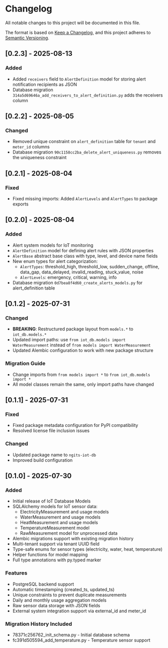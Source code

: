 # Changelog

All notable changes to this project will be documented in this file.

The format is based on [Keep a Changelog](https://keepachangelog.com/en/1.0.0/),
and this project adheres to [Semantic Versioning](https://semver.org/spec/v2.0.0.html).

## [0.2.3] - 2025-08-13

### Added
- Added `receivers` field to `AlertDefinition` model for storing alert notification recipients as JSON
- Database migration `314a5d69646a_add_receivers_to_alert_definition.py` adds the receivers column

## [0.2.2] - 2025-08-05

### Changed
- Removed unique constraint on `alert_definition` table for `tenant` and `meter_id` columns
- Database migration `90c1158cc2ba_delete_alert_uniqueness.py` removes the uniqueness constraint

## [0.2.1] - 2025-08-04

### Fixed
- Fixed missing imports: Added `AlertLevels` and `AlertTypes` to package exports

## [0.2.0] - 2025-08-04

### Added
- Alert system models for IoT monitoring
- `AlertDefinition` model for defining alert rules with JSON properties
- `AlertBase` abstract base class with type, level, and device name fields
- New enum types for alert categorization:
  - `AlertTypes`: threshold_high, threshold_low, sudden_change, offline, data_gap, data_delayed, invalid_reading, stuck_value, noise
  - `AlertLevels`: emergency, critical, warning, info
- Database migration `0d7bea8f4d60_create_alerts_models.py` for alert_definition table

## [0.1.2] - 2025-07-31

### Changed
- **BREAKING**: Restructured package layout from `models.*` to `iot_db.models.*`
- Updated import paths: use `from iot_db.models import WaterMeasurement` instead of `from models import WaterMeasurement`
- Updated Alembic configuration to work with new package structure

### Migration Guide
- Change imports from `from models import *` to `from iot_db.models import *`
- All model classes remain the same, only import paths have changed

## [0.1.1] - 2025-07-31

### Fixed
- Fixed package metadata configuration for PyPI compatibility
- Resolved license file inclusion issues

### Changed
- Updated package name to `ngits-iot-db`
- Improved build configuration

## [0.1.0] - 2025-07-30

### Added
- Initial release of IoT Database Models
- SQLAlchemy models for IoT sensor data:
  - ElectricityMeasurement and usage models
  - WaterMeasurement and usage models  
  - HeatMeasurement and usage models
  - TemperatureMeasurement model
  - RawMeasurement model for unprocessed data
- Alembic migrations support with existing migration history
- Multi-tenant support via tenant UUID field
- Type-safe enums for sensor types (electricity, water, heat, temperature)
- Helper functions for model mapping
- Full type annotations with py.typed marker

### Features
- PostgreSQL backend support
- Automatic timestamping (created_ts, updated_ts)  
- Unique constraints to prevent duplicate measurements
- Daily and monthly usage aggregation models
- Raw sensor data storage with JSON fields
- External system integration support via external_id and meter_id

### Migration History Included
- 78371c256762_init_schema.py - Initial database schema
- fc391d505594_add_temperature.py - Temperature sensor support